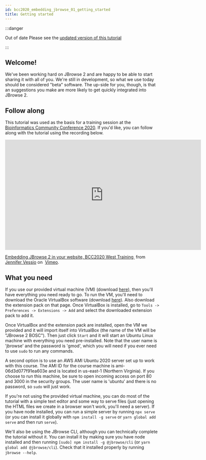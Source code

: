 ```yaml
---
id: bcc2020_embedding_jbrowse_01_getting_started
title: Getting started
---
```


:::danger

Out of date Please see the
[updated version of this tutorial](/docs/tutorials/embed_linear_genome_view/01_introduction)

:::

## Welcome!

We've been working hard on JBrowse 2 and are happy to be able to start sharing
it with all of you. We're still in development, so what we use today should be
considered "beta" software. The up-side for you, though, is that an suggestions
you make are more likely to get quickly integrated into JBrowse 2.

## Follow along

This tutorial was used as the basis for a training session at the
[Bioinformatics Community Conference 2020](https://bcc2020.github.io/). If you'd
like, you can follow along with the tutorial using the recording below.

<iframe
  src="https://player.vimeo.com/video/454059086"
  width="640"
  height="360"
  frameborder="0"
  allow="autoplay; fullscreen"
  allowfullscreen
></iframe>
<p>
  <a href="https://vimeo.com/454059086"
    >Embedding JBrowse 2 in your website, BCC2020 West Training
  </a>
  &nbsp;from&nbsp;
  <a href="https://vimeo.com/user119241161">Jennifer Vessio</a> on&nbsp;
  <a href="https://vimeo.com">Vimeo</a>.
</p>

## What you need

If you use our provided virtual machine (VM) (download
[here](https://jbrowse-tutorials.s3.amazonaws.com/JBrowse%202%20BOSC.ova)), then
you'll have everything you need ready to go. To run the VM, you'll need to
download the Oracle VirtualBox software (download
[here](https://www.virtualbox.org/wiki/Downloads)). Also download the extension
pack on that page. Once VirtualBox is installed, go to
`Tools -> Preferences -> Extensions -> Add` and select the downloaded extension
pack to add it.

Once VirtualBox and the extension pack are installed, open the VM we provided
and it will import itself into VirtualBox (the name of the VM will be "JBrowse 2
BOSC"). Then just click `Start` and it will start an Ubuntu Linux machine with
everything you need pre-installed. Note that the user name is 'jbrowse' and the
password is 'gmod', which you will need if you ever need to use `sudo` to run
any commands.

A second option is to use an AWS AMI Ubuntu 2020 server set up to work with this
course. The AMI ID for the course machine is ami-06d3d077f91ea603e and is
located in us-east-1 (Northern Virginia). If you choose to run this machine, be
sure to open incoming access on port 80 and 3000 in the security groups. The
user name is 'ubuntu' and there is no password, so `sudo` will just work.

If you're not using the provided virtual machine, you can do most of the
tutorial with a simple text editor and some way to serve files (just opening the
HTML files we create in a browser won't work, you'll need a server). If you have
node installed, you can run a simple server by running `npx serve` (or you can
install it globally with `npm install -g serve` or `yarn global add serve` and
then run `serve`).

We'll also be using the JBrowse CLI, although you can technically complete the
tutorial without it. You can install it by making sure you have node installed
and then running `[sudo] npm install -g @jbrowse/cli` (or
`yarn global add @jbrowse/cli`). Check that it installed properly by running
`jbrowse --help`.
